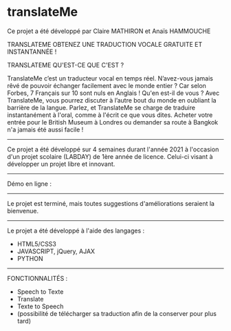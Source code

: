 # translateMe


Ce projet a été développé par Claire MATHIRON et Anaïs HAMMOUCHE


TRANSLATEME
OBTENEZ UNE TRADUCTION VOCALE GRATUITE ET INSTANTANNÉE !



TRANSLATEME QU'EST-CE QUE C'EST ?

TranslateMe c’est un traducteur vocal en temps réel.
N’avez-vous jamais rêvé de pouvoir échanger facilement avec le monde entier ? Car selon Forbes, 7 Français sur 10 sont nuls en Anglais ! Qu'en est-il de vous ? Avec TranslateMe, vous pourrez discuter à l’autre bout du monde en oubliant la barrière de la langue. Parlez, et TranslateMe se charge de traduire instantanément à l'oral, comme à l'écrit ce que vous dites. Acheter votre entrée pour le British Museum à Londres ou demander sa route à Bangkok n'a jamais été aussi facile ! 


------------------------


Ce projet a été développé sur 4 semaines durant l'année 2021 à l'occasion d'un projet scolaire (LABDAY) de 1ère année de licence. Celui-ci visant à développer un projet libre et innovant.


------------------------

Démo en ligne : 

------------------------


Le projet est terminé, mais toutes suggestions d'améliorations seraient la bienvenue.


------------------------


Le projet a été développé à l'aide des langages :

- HTML5/CSS3
- JAVASCRIPT, jQuery, AJAX
- PYTHON


------------------------

FONCTIONNALITÉS :

- Speech to Texte
- Translate
- Texte to Speech
- (possibilité de télécharger sa traduction afin de la conserver pour plus tard)
